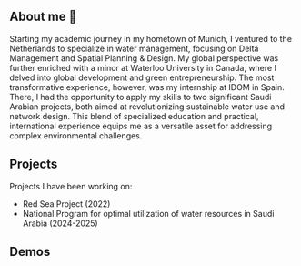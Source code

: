 ## About me 👋

Starting my academic journey in my hometown of Munich, I ventured to the Netherlands to specialize in water management, focusing on Delta Management and Spatial Planning & Design. My global perspective was further enriched with a minor at Waterloo University in Canada, where I delved into global development and green entrepreneurship. The most transformative experience, however, was my internship at IDOM in Spain. There, I had the opportunity to apply my skills to two significant Saudi Arabian projects, both aimed at revolutionizing sustainable water use and network design. This blend of specialized education and practical, international experience equips me as a versatile asset for addressing complex environmental challenges.

## Projects
Projects I have been working on:

- Red Sea Project (2022) 
- National Program for optimal utilization of water resources in Saudi Arabia (2024-2025)

## Demos
<!--
**skaiser-log/skaiser-log** is a ✨ _special_ ✨ repository because its `README.md` (this file) appears on your GitHub profile.

Here are some ideas to get you started:

- 🔭 I’m currently working on ...
- 🌱 I’m currently learning ...
- 👯 I’m looking to collaborate on ...
- 🤔 I’m looking for help with ...
- 💬 Ask me about ...
- 📫 How to reach me: ...
- 😄 Pronouns: ...
- ⚡ Fun fact: ...
-->

